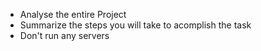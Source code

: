 - Analyse the entire Project
- Summarize the steps you will take to acomplish the task
- Don't run any servers
